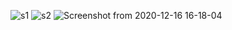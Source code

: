 ![s1](https://user-images.githubusercontent.com/55059232/102339860-ca46bd80-3fbb-11eb-9d17-2385a1b110cd.png)
![s2](https://user-images.githubusercontent.com/55059232/102339887-d2066200-3fbb-11eb-91df-0c2a0b816347.png)
![Screenshot from 2020-12-16 16-18-04](https://user-images.githubusercontent.com/55059232/102339894-d5015280-3fbb-11eb-8f5d-a2910481566d.png)
